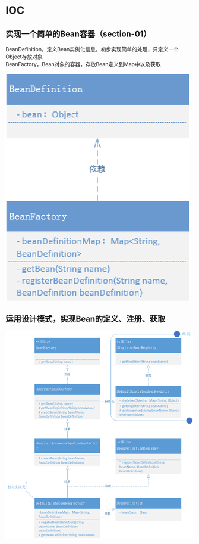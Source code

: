 # IOC
## 实现一个简单的Bean容器（section-01）
BeanDefinition，定义Bean实例化信息，初步实现简单的处理，只定义一个Object存放对象  
BeanFactory，Bean对象的容器，存放Bean定义到Map中以及获取

![](./img/01.png)

## 运用设计模式，实现Bean的定义、注册、获取


![](./img/02.png)